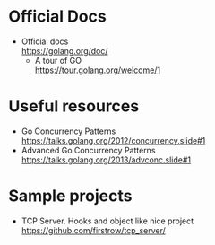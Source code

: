 # Official Docs
- Official docs<br>
  https://golang.org/doc/
  - A tour of GO<br>
    https://tour.golang.org/welcome/1

# Useful resources
- Go Concurrency Patterns<br>
  https://talks.golang.org/2012/concurrency.slide#1
- Advanced Go Concurrency Patterns<br>
  https://talks.golang.org/2013/advconc.slide#1

# Sample projects
- TCP Server. Hooks and object like nice project <br>
  https://github.com/firstrow/tcp_server/
